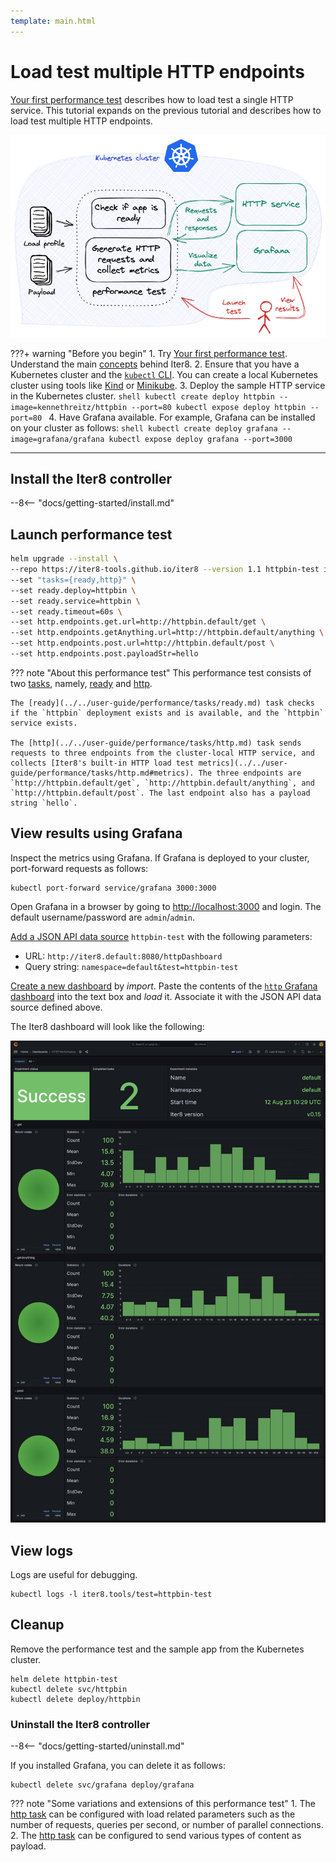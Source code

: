 ```yaml
---
template: main.html
---
```


# Load test multiple HTTP endpoints

[Your first performance test](../../getting-started/first-performance.md) describes how to load test a single HTTP service. This tutorial expands on the previous tutorial and describes how to load test multiple HTTP endpoints.

![load-test-http](../../getting-started/images/kubernetesusage.png)

???+ warning "Before you begin"
    1. Try [Your first performance test](../../getting-started/first-performance.md). Understand the main [concepts](../../getting-started/concepts.md) behind Iter8.
    2. Ensure that you have a Kubernetes cluster and the [`kubectl` CLI](https://kubernetes.io/docs/reference/kubectl/). You can create a local Kubernetes cluster using tools like [Kind](https://kind.sigs.k8s.io/) or [Minikube](https://minikube.sigs.k8s.io/docs/).
    3. Deploy the sample HTTP service in the Kubernetes cluster.
    ```shell
    kubectl create deploy httpbin --image=kennethreitz/httpbin --port=80
    kubectl expose deploy httpbin --port=80
    ```
    4. Have Grafana available. For example, Grafana can be installed on your cluster as follows:
    ```shell
    kubectl create deploy grafana --image=grafana/grafana
    kubectl expose deploy grafana --port=3000
    ```
    
***

## Install the Iter8 controller

--8<-- "docs/getting-started/install.md"

## Launch performance test

```bash
helm upgrade --install \
--repo https://iter8-tools.github.io/iter8 --version 1.1 httpbin-test iter8 \
--set "tasks={ready,http}" \
--set ready.deploy=httpbin \
--set ready.service=httpbin \
--set ready.timeout=60s \
--set http.endpoints.get.url=http://httpbin.default/get \
--set http.endpoints.getAnything.url=http://httpbin.default/anything \
--set http.endpoints.post.url=http://httpbin.default/post \
--set http.endpoints.post.payloadStr=hello
```

??? note "About this performance test"
    This performance test consists of two [tasks](../../getting-started/concepts.md#design), namely, [ready](../../user-guide/performance/tasks/ready.md) and [http](../../user-guide/performance/tasks/http.md).
    
    The [ready](../../user-guide/performance/tasks/ready.md) task checks if the `httpbin` deployment exists and is available, and the `httpbin` service exists. 
    
    The [http](../../user-guide/performance/tasks/http.md) task sends requests to three endpoints from the cluster-local HTTP service, and collects [Iter8's built-in HTTP load test metrics](../../user-guide/performance/tasks/http.md#metrics). The three endpoints are `http://httpbin.default/get`, `http://httpbin.default/anything`, and `http://httpbin.default/post`. The last endpoint also has a payload string `hello`.

## View results using Grafana
Inspect the metrics using Grafana. If Grafana is deployed to your cluster, port-forward requests as follows:

```shell
kubectl port-forward service/grafana 3000:3000
```

Open Grafana in a browser by going to [http://localhost:3000](http://localhost:3000) and login. The default username/password are `admin`/`admin`.

[Add a JSON API data source](http://localhost:3000/connections/datasources/marcusolsson-json-datasource) `httpbin-test` with the following parameters:

* URL: `http://iter8.default:8080/httpDashboard` 
* Query string: `namespace=default&test=httpbin-test`

[Create a new dashboard](http://localhost:3000/dashboards) by *import*. Paste the contents of the [`http` Grafana dashboard](https://raw.githubusercontent.com/iter8-tools/iter8/v1.1.1/grafana/http.json) into the text box and *load* it. Associate it with the JSON API data source defined above.

The Iter8 dashboard will look like the following:

![`http` Iter8 dashboard with multiple endpoints](../../user-guide/performance/tasks/images/httpmultipledashboard.png)

## View logs
Logs are useful for debugging.

```shell
kubectl logs -l iter8.tools/test=httpbin-test
```

## Cleanup
Remove the performance test and the sample app from the Kubernetes cluster.

```shell
helm delete httpbin-test
kubectl delete svc/httpbin
kubectl delete deploy/httpbin
```

### Uninstall the Iter8 controller

--8<-- "docs/getting-started/uninstall.md"

If you installed Grafana, you can delete it as follows:

```shell
kubectl delete svc/grafana deploy/grafana
```

??? note "Some variations and extensions of this performance test"
    1. The [http task](../../user-guide/performance/tasks/http.md) can be configured with load related parameters such as the number of requests, queries per second, or number of parallel connections.
    2. The [http task](../../user-guide/performance/tasks/http.md) can be configured to send various types of content as payload.